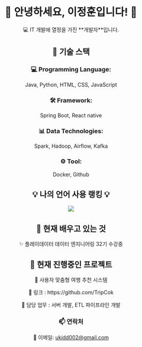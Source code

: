 <h1 align="center">🌟 안녕하세요, 이정훈입니다! 👋</h1>

<p align="center">💻 IT 개발에 열정을 가진 **개발자**입니다.</p>

<div align="center">
<h2>🔧 기술 스택</h2>

<h3>💻 Programming Language:</h3>
<p>Java, Python, HTML, CSS, JavaScript</p>

<h3>🛠️ Framework:</h3>
<p>Spring Boot, React native</p>

<h3>📊 Data Technologies:</h3>
<p>Spark, Hadoop, Airflow, Kafka</p>

<h3>⚙️ Tool:</h3>
<p>Docker, Github</p>
</div>

<h2 align="center">💡 나의 언어 사용 랭킹 💡</h2>
<p align="center">
  <a href="https://github.com/jeonghoon2">
    <img align="center" src="https://github-readme-stats.vercel.app/api/top-langs/?username=jeonghoon2&layout=compact&theme=tokyonight" />
  </a>
</p>

<div align="center">
<h2>🚀 현재 배우고 있는 것</h2>
<p>✨ 플레이데이터 데이터 엔지니어링 32기 수강중</p>
</div>

<div align="center">
<h2>🌟 현재 진행중인 프로젝트</h2>
<p>📌 사용자 맞춤형 여행 추천 시스템</p>
<p>📌 링크 : https://github.com/TripCok</p>
<p>📌 담당 업무 : 서버 개발, ETL 파이프라인 개발</p>
</div>

<h3 align="center">📫 연락처</h3>
<p align="center">
📧 이메일: <a href="mailto:ukidd002@gmail.com">ukidd002@gmail.com</a>  
</p>
